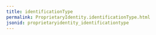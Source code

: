 ```yaml
---
title: identificationType
permalink: ProprietaryIdentity.identificationType.html
jsonid: proprietaryidentity_identificationtype
---
```

